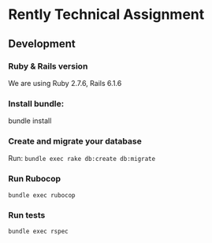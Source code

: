 # Rently Technical Assignment

## Development

### Ruby & Rails version

We are using Ruby 2.7.6, Rails 6.1.6

### Install bundle:

  bundle install

### Create and migrate your database

Run:
  `bundle exec rake db:create db:migrate`

### Run Rubocop

  `bundle exec rubocop`

### Run tests

  `bundle exec rspec`
